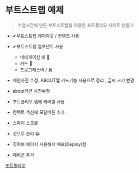 # 부트스트랩 예제

> 수업시간에 만든 부트스트랩을 이용한 포트폴리오 사이트 만들기

- ✔부트스트랩 레이아웃 / 컨텐츠 사용
- ✔부트스트랩 컴포넌트 사용

  - 네비게이션 바 🌈
  - 카드 🌈
  - 프로그래스바 / 폼

- 메인사진 수정, ABOUT탭 카드기능 사용으로 정리 , 글씨 크기 변경
- about섹션 사진수정
- 포트폴리오 탭에 캐러셀 사용
- 컨텍트 섹션에 모달버튼 추가
- 스파이 스크롤
- 깃으로 관리 😀
- 깃허브 페이지 사용해서 배포(Deploy)함
- 페비콘 추가

[포트폴리오](http://127.0.0.1:5500/index.html)
